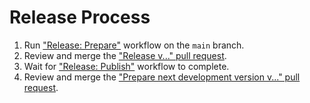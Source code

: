# Release Process

1. Run ["Release: Prepare"][prepare] workflow on the `main` branch.
2. Review and merge the ["Release v..." pull request][pr-release].
3. Wait for ["Release: Publish"][publish] workflow to complete.
4. Review and merge the ["Prepare next development version v..." pull request][pr-next].

[prepare]: https://github.com/TWiStErRob/net.twisterrob.ghlint/actions/workflows/release-prepare.yml
[publish]: https://github.com/TWiStErRob/net.twisterrob.ghlint/actions/workflows/release-publish.yml
[pr-release]: https://github.com/TWiStErRob/ghlint-test/pulls?q=is%3Apr+is%3Aopen+in%3Atitle+%22Release%22
[pr-next]: https://github.com/TWiStErRob/ghlint-test/pulls?q=is%3Apr+is%3Aopen+in%3Atitle+%22Prepare%20next%20development%20version%22
